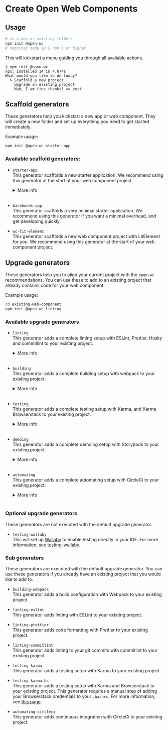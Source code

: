 # Create Open Web Components

[//]: # (AUTO INSERT HEADER PREPUBLISH)

## Usage

```bash
# in a new or existing folder:
npm init @open-wc
# requires node 10 & npm 6 or higher
```

This will kickstart a menu guiding you through all available actions.
```
$ npm init @open-wc
npx: installed 14 in 4.074s
What would you like to do today?
  > Scaffold a new project
    Upgrade an existing project
    Nah, I am fine thanks! => exit
```

## Scaffold generators

These generators help you kickstart a new app or web component.
They will create a new folder and set up everything you need to get started immediately.

Example usage:
```bash
npm init @open-wc starter-app
```

### Available scaffold generators:

- `starter-app`<br/>
  This generator scaffolds a new starter application. We recommend using this generator at the start of your web component project.
  <details>
    <summary>More info</summary>
    <br/>
    This generator will internally run:

      - npm init @open-wc bundling-webpack
      - npm init @open-wc testing
      - npm init @open-wc linting
      - A frontend setup
  </details>
  <br/>

- `barebones-app`<br/>
  This generator scaffolds a very minimal starter application. We recommend using this generator if you want a minimal overhead, and get developing quickly.
  <br/>

- `wc-lit-element`<br/>
  This generator scaffolds a new web component project with LitElement for you. We recommend using this generator at the start of your web component project.
  <br/>


## Upgrade generators
These generators help you to align your current project with the `open-wc` recommendations.
You can use these to add to an existing project that already contains code for your web component.

Example usage:
```bash
cd existing-web-component
npm init @open-wc linting
```

### Available upgrade generators

- `linting`<br>
This generator adds a complete linting setup with ESLint, Prettier, Husky and commitlint to your existing project.
  <details>
    <summary>More info</summary>
    <br/>
    This generator will internally run:

      - npm init @open-wc linting-eslint
      - npm init @open-wc linting-prettier
      - npm init @open-wc linting-commitlint
  </details>
  <br/>


- `building`<br>
This generator adds a complete building setup with webpack to your existing project.
  <details>
    <summary>More info</summary>
    <br/>
    This generator will internally run:

      - npm init @open-wc building-webpack
  </details>
  <br/>


- `testing`<br>
This generator adds a complete testing setup with Karma, and Karma Browserstack to your existing project.
  <details>
    <summary>More info</summary>
    <br/>
    This generator will internally run:

      - npm init @open-wc testing-karma
      - npm init @open-wc testing-karma-bs
  </details>
  <br/>


- `demoing`<br>
This generator adds a complete demoing setup with Storybook to your existing project.
  <details>
    <summary>More info</summary>
    <br/>
    This generator will internally run:

      - npm init @open-wc demoing-storybook
  </details>
  <br/>


- `automating`<br>
This generator adds a complete automating setup with CircleCi to your existing project.
  <details>
    <summary>More info</summary>
    <br/>
    This generator will internally run:

      - npm init @open-wc automating-circleci
  </details>
  <br/>


### Optional upgrade generators
These generators are not executed with the default upgrade generator.

- `testing-wallaby`<br>
  This will set up [Wallaby](https://wallabyjs.com/) to enable testing directly in your IDE. For more information, see [testing-wallaby](/testing/testing-wallaby.html).

### Sub generators
These generators are executed with the default upgrade generator.
You can use these generators if you already have an existing project that you would like to add to.

- `building-webpack`<br>
  This generator adds a build configuration with Webpack to your existing project.

- `linting-eslint`<br>
  This generator adds linting with ESLint to your existing project.


- `linting-prettier`<br>
  This generator adds code formatting with Prettier to your existing project.


- `linting-commitlint`<br>
  This generator adds linting to your git commits with commitlint to your existing project.


- `testing-karma`<br>
  This generator adds a testing setup with Karma to your existing project.


- `testing-karma-bs`<br>
  This generator adds a testing setup with Karma and Browserstack to your existing project. This generator requires a manual step of adding your Browserstack credentials to your `.bashrc`. For more information, see [this page](/testing/testing-karma-bs.html#setup).


- `automating-circleci`<br>
  This generator adds continuous integration with CircleCi to your existing project.

<script>
  export default {
    mounted() {
      const editLink = document.querySelector('.edit-link a');
      if (editLink) {
        const url = editLink.href;
        editLink.href = url.substr(0, url.indexOf('/master/')) + '/master/packages/create/src/README.md';
      }
    }
  }
</script>